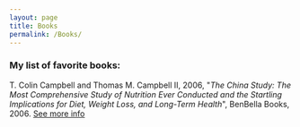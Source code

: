 ```yaml
---
layout: page
title: Books
permalink: /Books/
---
```


### **My list of favorite books:**


T. Colin Campbell and Thomas M. Campbell II, 2006, "*The China Study: The Most Comprehensive Study of Nutrition Ever Conducted and the Startling Implications for Diet, Weight Loss, and Long-Term Health*", BenBella Books, 2006. [See more info](https://en.wikipedia.org/wiki/The_China_Study)



